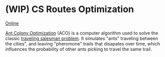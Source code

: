 # (WIP) CS Routes Optimization

[Online](https://rustbeard.github.io/CS-ACO-JS/)

[Ant Colony Optimization](https://en.wikipedia.org/wiki/Ant_colony_optimization_algorithms) (ACO) is a computer algorithm used to solve the classic [traveling salesman problem](https://en.wikipedia.org/wiki/Travelling_salesman_problem). 
It simulates "ants" traveling between the cities", and leaving "pheromone" trails that disapates over time, which influences the probability of other ants picking to travel the same trail.
</br>
